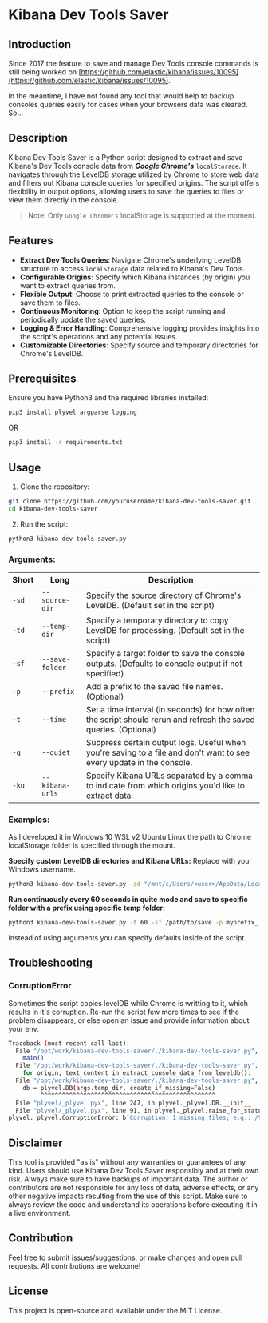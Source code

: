 # Kibana Dev Tools Saver

## Introduction 

Since 2017 the feature to save and manage Dev Tools console commands is still being worked on [https://github.com/elastic/kibana/issues/10095](https://github.com/elastic/kibana/issues/10095).

In the meantime, I have not found any tool that would help to backup consoles queries easily for cases when your browsers data was cleared. So...

## Description

Kibana Dev Tools Saver is a Python script designed to extract and save Kibana's Dev Tools console data from ***Google Chrome's*** `localStorage`. It navigates through the LevelDB storage utilized by Chrome to store web data and filters out Kibana console queries for specified origins. The script offers flexibility in output options, allowing users to save the queries to files or view them directly in the console.

> Note: Only `Google Chrome's` localStorage is supported at the moment.

## Features

- **Extract Dev Tools Queries**: Navigate Chrome's underlying LevelDB structure to access `localStorage` data related to Kibana's Dev Tools.
- **Configurable Origins**: Specify which Kibana instances (by origin) you want to extract queries from.
- **Flexible Output**: Choose to print extracted queries to the console or save them to files.
- **Continuous Monitoring**: Option to keep the script running and periodically update the saved queries.
- **Logging & Error Handling**: Comprehensive logging provides insights into the script's operations and any potential issues.
- **Customizable Directories**: Specify source and temporary directories for Chrome's LevelDB.

## Prerequisites

Ensure you have Python3 and the required libraries installed:
```bash
pip3 install plyvel argparse logging
```
OR
```bash
pip3 install -r requirements.txt
```

## Usage

1. Clone the repository:
```bash
git clone https://github.com/yourusername/kibana-dev-tools-saver.git
cd kibana-dev-tools-saver
```

2. Run the script:
```bash
python3 kibana-dev-tools-saver.py
```

### Arguments:

| Short | Long           | Description |
|-------|----------------|-------------|
| `-sd` | `--source-dir` | Specify the source directory of Chrome's LevelDB. (Default set in the script) |
| `-td` | `--temp-dir`   | Specify a temporary directory to copy LevelDB for processing. (Default set in the script) |
| `-sf` | `--save-folder`| Specify a target folder to save the console outputs. (Defaults to console output if not specified) |
| `-p`  | `--prefix`     | Add a prefix to the saved file names. (Optional) |
| `-t`  | `--time`       | Set a time interval (in seconds) for how often the script should rerun and refresh the saved queries. (Optional) |
| `-q`  | `--quiet`      | Suppress certain output logs. Useful when you're saving to a file and don't want to see every update in the console. |
| `-ku` | `--kibana-urls`| Specify Kibana URLs separated by a comma to indicate from which origins you'd like to extract data. |


### Examples:

As I developed it in Windows 10 WSL v2 Ubuntu Linux the path to Chrome localStorage folder is specified through the mount.

**Specify custom LevelDB directories and Kibana URLs:**
Replace <user> with your Windows username.
```bash
python3 kibana-dev-tools-saver.py -sd "/mnt/c/Users/<user>/AppData/Local/Google/Chrome/User Data/Default/Local Storage/leveldb/" -ku "https://kibana1.example.com,https://kibana2.example.com"
```

**Run continuously every 60 seconds in quite mode and save to specific folder with a prefix using specific temp folder:**
```bash
python3 kibana-dev-tools-saver.py -t 60 -sf /path/to/save -p myprefix_ -td /tmp/kibana-dev-tools-saver -q
```

Instead of using arguments you can specify defaults inside of the script.

## Troubleshooting

### CorruptionError

Sometimes the script copies levelDB while Chrome is writting to it, which results in it's corruption.
Re-run the script few more times to see if the problem disappears, or else open an issue and provide information about your env.
```bash
Traceback (most recent call last):
  File "/opt/work/kibana-dev-tools-saver/./kibana-dev-tools-saver.py", line 121, in <module>
    main()
  File "/opt/work/kibana-dev-tools-saver/./kibana-dev-tools-saver.py", line 88, in main
    for origin, text_content in extract_console_data_from_leveldb():
  File "/opt/work/kibana-dev-tools-saver/./kibana-dev-tools-saver.py", line 71, in extract_console_data_from_leveldb
    db = plyvel.DB(args.temp_dir, create_if_missing=False)
         ^^^^^^^^^^^^^^^^^^^^^^^^^^^^^^^^^^^^^^^^^^^^^^^^^
  File "plyvel/_plyvel.pyx", line 247, in plyvel._plyvel.DB.__init__
  File "plyvel/_plyvel.pyx", line 91, in plyvel._plyvel.raise_for_status
plyvel._plyvel.CorruptionError: b'Corruption: 1 missing files; e.g.: /tmp/kibana-dev-tools-saver//000446.ldb'
```

## Disclaimer

This tool is provided "as is" without any warranties or guarantees of any kind. Users should use Kibana Dev Tools Saver responsibly and at their own risk. Always make sure to have backups of important data. The author or contributors are not responsible for any loss of data, adverse effects, or any other negative impacts resulting from the use of this script. Make sure to always review the code and understand its operations before executing it in a live environment.


## Contribution

Feel free to submit issues/suggestions, or make changes and open pull requests. All contributions are welcome!

## License

This project is open-source and available under the MIT License.

